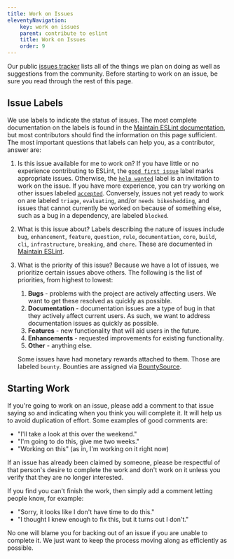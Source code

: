 ```yaml
---
title: Work on Issues
eleventyNavigation:
    key: work on issues
    parent: contribute to eslint
    title: Work on Issues
    order: 9
---
```


Our public [issues tracker](https://github.com/eslint/eslint/issues) lists all of the things we plan on doing as well as suggestions from the community. Before starting to work on an issue, be sure you read through the rest of this page.

## Issue Labels

We use labels to indicate the status of issues. The most complete documentation on the labels is found in the [Maintain ESLint documentation](../maintain/manage-issues#when-an-issue-or-pull-request-is-opened), but most contributors should find the information on this page sufficient. The most important questions that labels can help you, as a contributor, answer are:

1. Is this issue available for me to work on? If you have little or no experience contributing to ESLint, the [`good first issue`](https://github.com/eslint/eslint/labels/good%20first%20issue) label marks appropriate issues. Otherwise, the [`help wanted`](https://github.com/eslint/eslint/labels/help%20wanted) label is an invitation to work on the issue. If you have more experience, you can try working on other issues labeled [`accepted`](https://github.com/eslint/eslint/labels/accepted). Conversely, issues not yet ready to work on are labeled `triage`, `evaluating`, and/or `needs bikeshedding`, and issues that cannot currently be worked on because of something else, such as a bug in a dependency, are labeled `blocked`.
1. What is this issue about? Labels describing the nature of issues include `bug`, `enhancement`, `feature`, `question`, `rule`, `documentation`, `core`, `build`, `cli`, `infrastructure`, `breaking`, and `chore`. These are documented in [Maintain ESLint](../maintain/manage-issues#types-of-issues-and-pull-requests).
1. What is the priority of this issue? Because we have a lot of issues, we prioritize certain issues above others. The following is the list of priorities, from highest to lowest:

   1. **Bugs** - problems with the project are actively affecting users. We want to get these resolved as quickly as possible.
   1. **Documentation** - documentation issues are a type of bug in that they actively affect current users. As such, we want to address documentation issues as quickly as possible.
   1. **Features** - new functionality that will aid users in the future.
   1. **Enhancements** - requested improvements for existing functionality.
   1. **Other** - anything else.

   Some issues have had monetary rewards attached to them. Those are labeled `bounty`. Bounties are assigned via [BountySource](https://www.bountysource.com/teams/eslint/issues).

## Starting Work

If you're going to work on an issue, please add a comment to that issue saying so and indicating when you think you will complete it. It will help us to avoid duplication of effort. Some examples of good comments are:

* "I'll take a look at this over the weekend."
* "I'm going to do this, give me two weeks."
* "Working on this" (as in, I'm working on it right now)

If an issue has already been claimed by someone, please be respectful of that person's desire to complete the work and don't work on it unless you verify that they are no longer interested.

If you find you can't finish the work, then simply add a comment letting people know, for example:

* "Sorry, it looks like I don't have time to do this."
* "I thought I knew enough to fix this, but it turns out I don't."

No one will blame you for backing out of an issue if you are unable to complete it. We just want to keep the process moving along as efficiently as possible.

